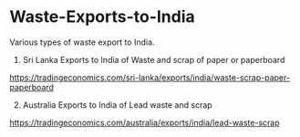 # Waste-Exports-to-India
Various types of waste export to India.

1. Sri Lanka Exports to India of Waste and scrap of paper or paperboard

https://tradingeconomics.com/sri-lanka/exports/india/waste-scrap-paper-paperboard

2. Australia Exports to India of Lead waste and scrap

https://tradingeconomics.com/australia/exports/india/lead-waste-scrap
